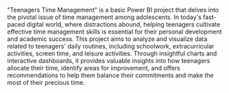 "Teenagers Time Management" is a basic Power BI project that delves into the pivotal issue of time management among adolescents. In today's fast-paced digital world, where distractions abound, helping teenagers cultivate effective time management skills is essential for their personal development and academic success. This project aims to analyze and visualize data related to teenagers' daily routines, including schoolwork, extracurricular activities, screen time, and leisure activities. Through insightful charts and interactive dashboards, it provides valuable insights into how teenagers allocate their time, identify areas for improvement, and offers recommendations to help them balance their commitments and make the most of their precious time.
